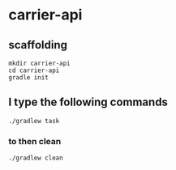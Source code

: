# carrier-api

## scaffolding

```shell
mkdir carrier-api
cd carrier-api
gradle init
```

## I type the following commands

```shell
./gradlew task
```

### to then clean

```shell
./gradlew clean
```
